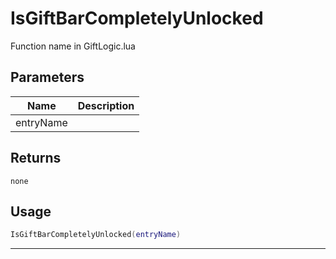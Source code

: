 # IsGiftBarCompletelyUnlocked

Function name in GiftLogic.lua

## Parameters

| Name      | Description |
| --------- | ----------- |
| entryName |             |

## Returns

`none`

## Usage

```lua
IsGiftBarCompletelyUnlocked(entryName)
```

---
